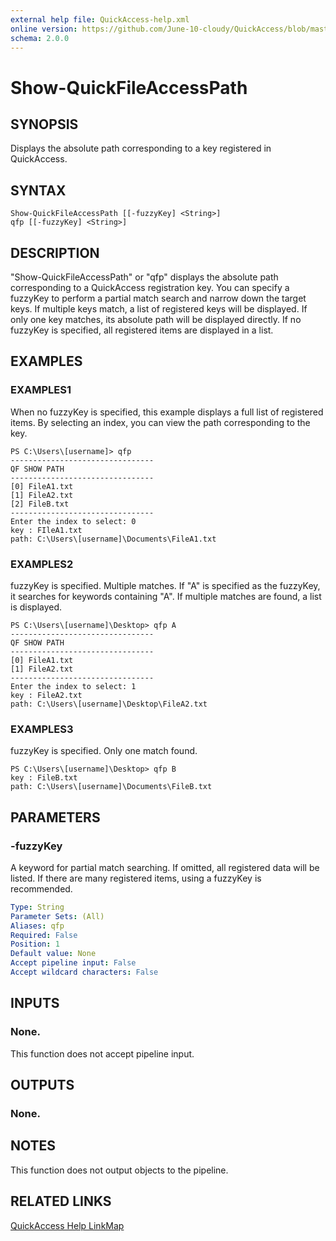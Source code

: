 ```yaml
---
external help file: QuickAccess-help.xml
online version: https://github.com/June-10-cloudy/QuickAccess/blob/master/docs/en-US/QuickAccess-help.xml 
schema: 2.0.0
---
```

# Show-QuickFileAccessPath
## SYNOPSIS
Displays the absolute path corresponding to a key registered in QuickAccess.
## SYNTAX
```
Show-QuickFileAccessPath [[-fuzzyKey] <String>]
qfp [[-fuzzyKey] <String>]
```
## DESCRIPTION
"Show-QuickFileAccessPath" or "qfp" displays the absolute path corresponding to a QuickAccess registration key.
You can specify a fuzzyKey to perform a partial match search and narrow down the target keys.
If multiple keys match, a list of registered keys will be displayed. If only one key matches, its absolute path will be displayed directly.
If no fuzzyKey is specified, all registered items are displayed in a list.
## EXAMPLES
### EXAMPLES1
When no fuzzyKey is specified, this example displays a full list of registered items.
By selecting an index, you can view the path corresponding to the key.
```
PS C:\Users\[username]> qfp
--------------------------------
QF SHOW PATH
--------------------------------
[0] FileA1.txt
[1] FileA2.txt
[2] FileB.txt
--------------------------------
Enter the index to select: 0
key : FIleA1.txt
path: C:\Users\[username]\Documents\FileA1.txt
```
### EXAMPLES2
fuzzyKey is specified. Multiple matches.
If "A" is specified as the fuzzyKey, it searches for keywords containing "A".
If multiple matches are found, a list is displayed.
```
PS C:\Users\[username]\Desktop> qfp A
--------------------------------
QF SHOW PATH
--------------------------------
[0] FileA1.txt
[1] FileA2.txt
--------------------------------
Enter the index to select: 1
key : FileA2.txt
path: C:\Users\[username]\Desktop\FileA2.txt
```
### EXAMPLES3
fuzzyKey is specified. Only one match found.
```
PS C:\Users\[username]\Desktop> qfp B
key : FileB.txt
path: C:\Users\[username]\Documents\FileB.txt
```
## PARAMETERS
### -fuzzyKey
A keyword for partial match searching.
If omitted, all registered data will be listed.
If there are many registered items, using a fuzzyKey is recommended.
```yaml
Type: String
Parameter Sets: (All)
Aliases: qfp
Required: False
Position: 1
Default value: None
Accept pipeline input: False
Accept wildcard characters: False
```
## INPUTS
### None. 
This function does not accept pipeline input.
## OUTPUTS
### None.
## NOTES
This function does not output objects to the pipeline.
## RELATED LINKS
[QuickAccess Help LinkMap](https://github.com/June-10-cloudy/QuickAccess/blob/master/README.md)

